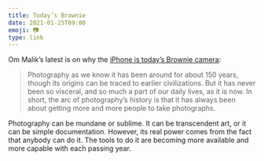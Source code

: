 ```yaml
---
title: Today’s Brownie
date: 2021-01-25T09:00
emoji: 📷
type: link
---
```


Om Malik’s latest is on why the [iPhone is today’s Brownie camera][link]:

> Photography as we know it has been around for about 150 years, though its origins can be traced to earlier civilizations. But it has never been so visceral, and so much a part of our daily lives, as it is now. In short, the arc of photography’s history is that it has always been about getting more and more people to take photographs.

Photography can be mundane or sublime. It can be transcendent art, or it can be simple documentation. However, its real power comes from the fact that anybody can do it. The tools to do it are becoming more available and more capable with each passing year.

[link]: https://om.co/2021/01/24/why-iphone-is-todays-kodak-brownie-camera/
